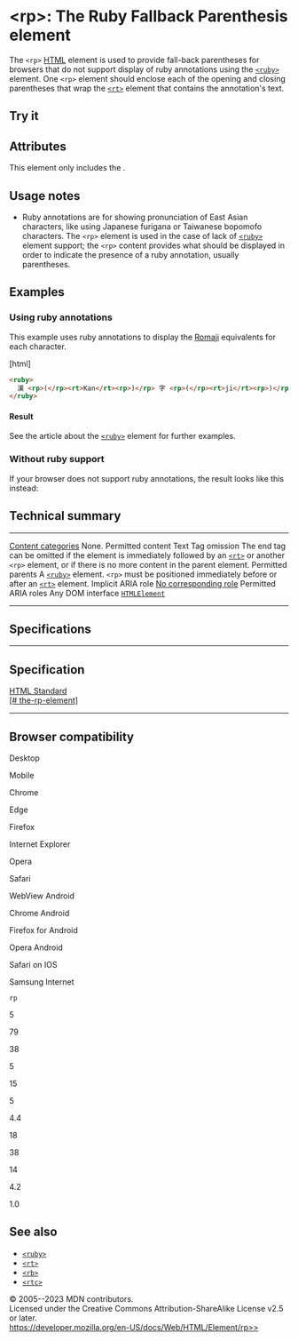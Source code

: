 \<rp\>: The Ruby Fallback Parenthesis element
=============================================

The `<rp>` [HTML](../index) element is used to provide fall-back
parentheses for browsers that do not support display of ruby annotations
using the [`<ruby>`](ruby) element. One `<rp>` element should enclose
each of the opening and closing parentheses that wrap the [`<rt>`](rt)
element that contains the annotation\'s text.

Try it
------

Attributes
----------

This element only includes the [](_Resources/Markup%20And%20Styling/html/global_attributes/index.md).

Usage notes
-----------

- Ruby annotations are for showing pronunciation of East Asian
    characters, like using Japanese furigana or Taiwanese bopomofo
    characters. The `<rp>` element is used in the case of lack of
    [`<ruby>`](ruby) element support; the `<rp>` content provides what
    should be displayed in order to indicate the presence of a ruby
    annotation, usually parentheses.

Examples
--------

### Using ruby annotations

This example uses ruby annotations to display the
[Romaji](https://en.wikipedia.org/wiki/Romaji) equivalents for each
character.

[html]

```html
<ruby>
  漢 <rp>(</rp><rt>Kan</rt><rp>)</rp> 字 <rp>(</rp><rt>ji</rt><rp>)</rp>
</ruby>
```

#### Result

See the article about the [`<ruby>`](ruby) element for further examples.

### Without ruby support

If your browser does not support ruby annotations, the result looks like
this instead:

Technical summary
-----------------

  --------------------------------------------- -----------------------------------------------------------------------------------------------------------------------------------------------------------------------
  [Content categories](../content_categories)   None.
  Permitted content                             Text
  Tag omission                                  The end tag can be omitted if the element is immediately followed by an [`<rt>`](rt) or another `<rp>` element, or if there is no more content in the parent element.
  Permitted parents                             A [`<ruby>`](ruby) element. `<rp>` must be positioned immediately before or after an [`<rt>`](rt) element.
  Implicit ARIA role                            [No corresponding role](https://www.w3.org/TR/html-aria/#dfn-no-corresponding-role)
  Permitted ARIA roles                          Any
  DOM interface                                 [`HTMLElement`](https://developer.mozilla.org/en-US/docs/Web/API/HTMLElement)
  --------------------------------------------- -----------------------------------------------------------------------------------------------------------------------------------------------------------------------

Specifications
--------------

  -----------------------------------------------------------------------------------------------------------

Specification
  -----------------------------------------------------------------------------------------------------------

  [HTML Standard\
  [\#
  the-rp-element]](https://html.spec.whatwg.org/multipage/text-level-semantics.html#the-rp-element)

  -----------------------------------------------------------------------------------------------------------

Browser compatibility
---------------------

Desktop

Mobile

Chrome

Edge

Firefox

Internet Explorer

Opera

Safari

WebView Android

Chrome Android

Firefox for Android

Opera Android

Safari on IOS

Samsung Internet

`rp`

5

79

38

5

15

5

4.4

18

38

14

4.2

1.0

See also
--------

- [`<ruby>`](ruby)
- [`<rt>`](rt)
- [`<rb>`](rb)
- [`<rtc>`](rtc)

© 2005--2023 MDN contributors.\
Licensed under the Creative Commons Attribution-ShareAlike License v2.5
or later.\
https://developer.mozilla.org/en-US/docs/Web/HTML/Element/rp>>
